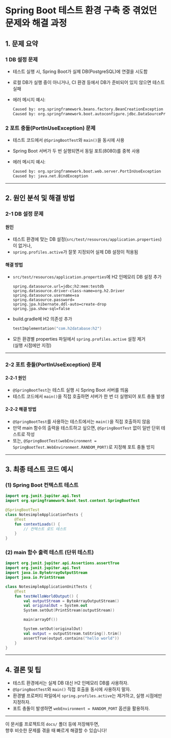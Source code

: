 # Spring Boot 테스트 환경 구축 중 겪었던 문제와 해결 과정

## 1. 문제 요약

### 1 DB 설정 문제

- 테스트 실행 시, Spring Boot가 실제 DB(PostgreSQL)에 연결을 시도함
- 로컬 DB가 실행 중이 아니거나, CI 환경 등에서 DB가 준비되어 있지 않으면 테스트 실패
- 에러 메시지 예시:

  ```bash
  Caused by: org.springframework.beans.factory.BeanCreationException
  Caused by: org.springframework.boot.autoconfigure.jdbc.DataSourceProperties$DataSourceBeanCreationException
  ```

### 2 포트 충돌(PortInUseException) 문제

- 테스트 코드에서 `@SpringBootTest`와 `main()`을 동시에 사용
- Spring Boot 서버가 두 번 실행되면서 동일 포트(8080)를 중복 사용
- 에러 메시지 예시:

  ```bash
  Caused by: org.springframework.boot.web.server.PortInUseException
  Caused by: java.net.BindException
  ```

---

## 2. 원인 분석 및 해결 방법

### 2-1 DB 설정 문제

#### 원인

- 테스트 환경에 맞는 DB 설정(`src/test/resources/application.properties`)이 없거나,
- `spring.profiles.active`가 잘못 지정되어 실제 DB 설정이 적용됨

#### 해결 방법

- `src/test/resources/application.properties`에 H2 인메모리 DB 설정 추가

  ```properties
  spring.datasource.url=jdbc:h2:mem:testdb
  spring.datasource.driver-class-name=org.h2.Driver
  spring.datasource.username=sa
  spring.datasource.password=
  spring.jpa.hibernate.ddl-auto=create-drop
  spring.jpa.show-sql=false
  ```

- build.gradle에 H2 의존성 추가

  ```kotlin
  testImplementation("com.h2database:h2")
  ```

- 모든 환경별 properties 파일에서 `spring.profiles.active` 설정 제거  
  (실행 시점에만 지정)

---

### 2-2 포트 충돌(PortInUseException) 문제

#### 2-2-1 원인

- `@SpringBootTest`는 테스트 실행 시 Spring Boot 서버를 띄움
- 테스트 코드에서 `main()`을 직접 호출하면 서버가 한 번 더 실행되어 포트 충돌 발생

#### 2-2-2 해결 방법

- `@SpringBootTest`를 사용하는 테스트에서는 `main()`을 직접 호출하지 않음
- 만약 main 함수의 출력을 테스트하고 싶으면, `@SpringBootTest` 없이 일반 단위 테스트로 작성
- 또는, `@SpringBootTest(webEnvironment = SpringBootTest.WebEnvironment.RANDOM_PORT)`로 지정해 포트 충돌 방지

---

## 3. 최종 테스트 코드 예시

### (1) Spring Boot 컨텍스트 테스트

```kotlin
import org.junit.jupiter.api.Test
import org.springframework.boot.test.context.SpringBootTest

@SpringBootTest
class NotesimpleApplicationTests {
    @Test
    fun contextLoads() {
        // 컨텍스트 로드 테스트
    }
}
```

### (2) main 함수 출력 테스트 (단위 테스트)

```kotlin
import org.junit.jupiter.api.Assertions.assertTrue
import org.junit.jupiter.api.Test
import java.io.ByteArrayOutputStream
import java.io.PrintStream

class NotesimpleApplicationUnitTests {
    @Test
    fun testHelloWorldOutput() {
        val outputStream = ByteArrayOutputStream()
        val originalOut = System.out
        System.setOut(PrintStream(outputStream))

        main(arrayOf())

        System.setOut(originalOut)
        val output = outputStream.toString().trim()
        assertTrue(output.contains("hello world"))
    }
}
```

---

## 4. 결론 및 팁

- 테스트 환경에서는 실제 DB 대신 H2 인메모리 DB를 사용하자.
- `@SpringBootTest`와 `main()` 직접 호출을 동시에 사용하지 말자.
- 환경별 프로퍼티 파일에서 `spring.profiles.active`는 제거하고, 실행 시점에만 지정하자.
- 포트 충돌이 발생하면 `webEnvironment = RANDOM_PORT` 옵션을 활용하자.

---

이 문서를 프로젝트의 `docs/` 폴더 등에 저장해두면,  
향후 비슷한 문제를 겪을 때 빠르게 해결할 수 있습니다!
